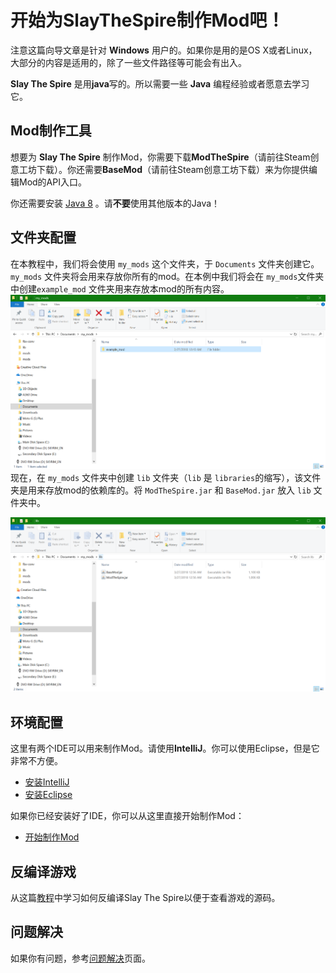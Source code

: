 # 开始为SlayTheSpire制作Mod吧！
注意这篇向导文章是针对 **Windows** 用户的。如果你是用的是OS X或者Linux，大部分的内容是适用的，除了一些文件路径等可能会有出入。

**Slay The Spire** 是用**java**写的。所以需要一些 **Java** 编程经验或者愿意去学习它。

## Mod制作工具
想要为 **Slay The Spire** 制作Mod，你需要下载**ModTheSpire**（请前往Steam创意工坊下载）。你还需要**BaseMod**（请前往Steam创意工坊下载）来为你提供编辑Mod的API入口。

你还需要安装 [Java 8](https://www.oracle.com/technetwork/java/javase/downloads/jdk8-downloads-2133151.html) 。请**不要**使用其他版本的Java！

## 文件夹配置
在本教程中，我们将会使用 `my_mods` 这个文件夹，于 `Documents` 文件夹创建它。 `my_mods` 文件夹将会用来存放你所有的mod。在本例中我们将会在 ``my_mods``文件夹中创建`example_mod` 文件夹用来存放本mod的所有内容。![Directory Structure](https://raw.githubusercontent.com/daviscook477/BaseMod/master/github_resources/wiki/folder_setup.png)现在，在 `my_mods` 文件夹中创建 `lib` 文件夹（`lib` 是 `libraries`的缩写），该文件夹是用来存放mod的依赖库的。将 `ModTheSpire.jar` 和 `BaseMod.jar` 放入 `lib` 文件夹中。

![LibFolder](https://raw.githubusercontent.com/daviscook477/BaseMod/master/github_resources/wiki/lib_folder.png)

## 环境配置

这里有两个IDE可以用来制作Mod。请使用**IntelliJ**。你可以使用Eclipse，但是它非常不方便。

* [安装IntelliJ](./IntelliJ-Environment-Setup)
* [安装Eclipse](./Eclipse-Environment-Setup)

如果你已经安装好了IDE，你可以从这里直接开始制作Mod：

* [开始制作Mod](./Starting-Your-Mod)

## 反编译游戏
从这篇[教程](./Decompiling-Your-Game)中学习如何反编译Slay The Spire以便于查看游戏的源码。

## 问题解决
如果你有问题，参考[问题解决](./Troubleshooting)页面。